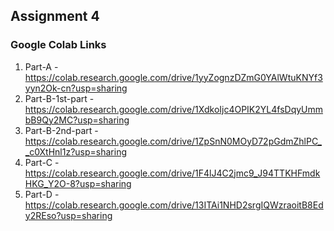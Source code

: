 ## Assignment 4

### Google Colab Links
1. Part-A - https://colab.research.google.com/drive/1yyZognzDZmG0YAlWtuKNYf3yyn2Ok-cn?usp=sharing
2. Part-B-1st-part - https://colab.research.google.com/drive/1XdkoIjc4OPIK2YL4fsDqyUmmbB9Qy2MC?usp=sharing
3. Part-B-2nd-part - https://colab.research.google.com/drive/1ZpSnN0MOyD72pGdmZhlPC__c0XtHnl1z?usp=sharing
4. Part-C - https://colab.research.google.com/drive/1F4lJ4C2jmc9_J94TTKHFmdkHKG_Y2O-8?usp=sharing
5. Part-D - https://colab.research.google.com/drive/13ITAi1NHD2srgIQWzraoitB8Edy2REso?usp=sharing
